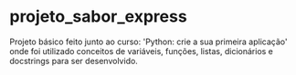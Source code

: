 # projeto_sabor_express
Projeto básico feito junto ao curso: 'Python: crie a sua primeira aplicação' onde foi utilizado conceitos de variáveis, funções, listas, dicionários e docstrings para ser desenvolvido.
